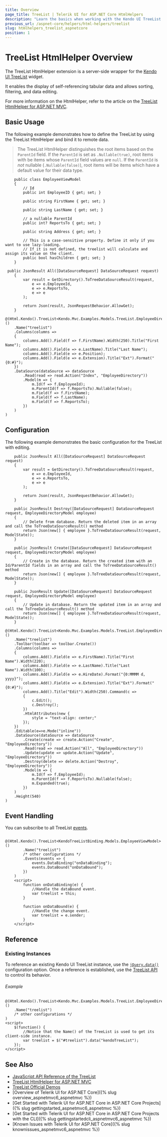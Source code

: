 ```yaml
---
title: Overview
page_title: TreeList | Telerik UI for ASP.NET Core HtmlHelpers
description: "Learn the basics when working with the Kendo UI TreeList HtmlHelper for ASP.NET Core (MVC 6 or ASP.NET Core MVC)."
previous_url: /aspnet-core/helpers/html-helpers/treelist
slug: htmlhelpers_treelist_aspnetcore
position: 1
---
```


# TreeList HtmlHelper Overview

The TreeList HtmlHelper extension is a server-side wrapper for the [Kendo UI TreeList](http://demos.telerik.com/aspnet-mvc/treelist/index) widget.

It enables the display of self-referencing tabular data and allows sorting, filtering, and data editing.

For more information on the HtmlHelper, refer to the article on the [TreeList HtmlHelper for ASP.NET MVC](http://docs.telerik.com/aspnet-mvc/helpers/treelist/overview).

## Basic Usage

The following example demonstrates how to define the TreeList by using the TreeList HtmlHelper and bind it to remote data.

> The TreeList HtmlHelper distinguishes the root items based on the `ParentId` field. If the `ParentId` is set as `.Nullable(true)`, root items with be items whose `ParentId` field values are `null`. If the `ParentId` is *not* nullable (`.Nullable(false)`), root items will be items which have a default value for their data type.

```Model
    public class EmployeeViewModel
    {
        // Id
        public int EmployeeID { get; set; }

        public string FirstName { get; set; }

        public string LastName { get; set; }

        // a nullable ParentId
        public int? ReportsTo { get; set; }

        public string Address { get; set; }

        // This is a case-sensitive property. Define it only if you want to use lazy-loading.
        // If it is not defined, the treelist will calculate and assign its value on the client.
        public bool hasChildren { get; set; }
    }
```
```Controller
 public JsonResult All([DataSourceRequest] DataSourceRequest request)
    {
        var result = GetDirectory().ToTreeDataSourceResult(request,
            e => e.EmployeeId,
            e => e.ReportsTo,
            e => e
        );

        return Json(result, JsonRequestBehavior.AllowGet);
    }
```
```Razor
@(Html.Kendo().TreeList<Kendo.Mvc.Examples.Models.TreeList.EmployeeDirectoryModel>()
    .Name("treelist")
    .Columns(columns =>
    {
        columns.Add().Field(f => f.FirstName).Width(250).Title("First Name");
        columns.Add().Field(e => e.LastName).Title("Last Name");
        columns.Add().Field(e => e.Position);
        columns.Add().Field(e => e.Extension).Title("Ext").Format("{0:#}");
    })
    .DataSource(dataSource => dataSource
        .Read(read => read.Action("Index", "EmployeeDirectory"))
        .Model(m => {
            m.Id(f => f.EmployeeId);
            m.ParentId(f => f.ReportsTo).Nullable(false);
            m.Field(f => f.FirstName);
            m.Field(f => f.LastName);
            m.Field(f => f.ReportsTo);
        })
    )
)
```

## Configuration

The following example demonstrates the basic configuration for the TreeList with editing.

```Controller
	public JsonResult All([DataSourceRequest] DataSourceRequest request)
	{
	    var result = GetDirectory().ToTreeDataSourceResult(request,
	        e => e.EmployeeId,
	        e => e.ReportsTo,
	        e => e
	    );

	    return Json(result, JsonRequestBehavior.AllowGet);
	}

    public JsonResult Destroy([DataSourceRequest] DataSourceRequest request, EmployeeDirectoryModel employee)
    {
        // Delete from database. Return the deleted item in an array and call the ToTreeDataSourceResult() method
        return Json(new[] { employee }.ToTreeDataSourceResult(request, ModelState));
    }

    public JsonResult Create([DataSourceRequest] DataSourceRequest request, EmployeeDirectoryModel employee)
    {
        // Create in the database. Return the created item with an Id/ParentId fields in an array and call the ToTreeDataSourceResult() method
        return Json(new[] { employee }.ToTreeDataSourceResult(request, ModelState));
    }

    public JsonResult Update([DataSourceRequest] DataSourceRequest request, EmployeeDirectoryModel employee)
    {
        // Update in database. Return the updated item in an array and call the ToTreeDataSourceResult() method
        return Json(new[] { employee }.ToTreeDataSourceResult(request, ModelState));
    }
```
```Razor
@(Html.Kendo().TreeList<Kendo.Mvc.Examples.Models.TreeList.EmployeeDirectoryModel>()
    .Name("treelist")
    .Toolbar(toolbar => toolbar.Create())
    .Columns(columns =>
    {
        columns.Add().Field(e => e.FirstName).Title("First Name").Width(220);
        columns.Add().Field(e => e.LastName).Title("Last Name").Width(100);
        columns.Add().Field(e => e.HireDate).Format("{0:MMMM d, yyyy}");
        columns.Add().Field(e => e.Extension).Title("Ext").Format("{0:#}");
        columns.Add().Title("Edit").Width(250).Command(c =>
        {
            c.Edit();
            c.Destroy();
        })
        .HtmlAttributes(new {
            style = "text-align: center;"
        });
    })
    .Editable(e=>e.Mode("inline"))
    .DataSource(dataSource => dataSource
        .Create(create => create.Action("Create", "EmployeeDirectory"))
        .Read(read => read.Action("All", "EmployeeDirectory"))
        .Update(update => update.Action("Update", "EmployeeDirectory"))
        .Destroy(delete => delete.Action("Destroy", "EmployeeDirectory"))
        .Model(m => {
            m.Id(f => f.EmployeeId);
            m.ParentId(f => f.ReportsTo).Nullable(false);
            m.Expanded(true);
        })
    )
    .Height(540)
)
```

## Event Handling

You can subscribe to all TreeList [events](https://docs.telerik.com/kendo-ui/api/javascript/ui/treelist#events).

```Razor
    @(Html.Kendo().TreeList<KendoTreeListBinding.Models.EmployeeViewModel>()
        .Name("treelist")
        /* other configurations */
        .Events(events => {
            events.DataBinding("onDataBinding");
            events.DataBound("onDataBound");
        })
    )
    <script>
        function onDataBinding(e) {
            //Handle the dataBound event.
            var treelist = this;
        }

        function onDataBound(e) {
            //Handle the change event.
            var treelist = e.sender;
        }
    </script>
```

## Reference

### Existing Instances

To reference an existing Kendo UI TreeList instance, use the [`jQuery.data()`](https://api.jquery.com/jQuery.data/) configuration option. Once a reference is established, use the [TreeList API](https://docs.telerik.com/kendo-ui/api/javascript/ui/treelist#methods) to control its behavior.

###### Example

    @(Html.Kendo().TreeList<Kendo.Mvc.Examples.Models.TreeList.EmployeeDirectoryModel>()
        .Name("treelist")
        /* other configurations */
    )
    <script>
        $(function() {
            //Notice that the Name() of the TreeList is used to get its client-side instance.
            var treelist = $("#treelist").data("kendoTreeList");
        });
    </script>

## See Also

* [JavaScript API Reference of the TreeList](http://docs.telerik.com/kendo-ui/api/javascript/ui/treelist)
* [TreeList HtmlHelper for ASP.NET MVC](http://docs.telerik.com/aspnet-mvc/helpers/treelist/overview)
* [TreeList Official Demos](http://demos.telerik.com/aspnet-core/treelist/index)
* [Overview of Telerik UI for ASP.NET Core]({% slug overview_aspnetmvc6_aspnetmvc %})
* [Get Started with Telerik UI for ASP.NET Core in ASP.NET Core Projects]({% slug gettingstarted_aspnetmvc6_aspnetmvc %})
* [Get Started with Telerik UI for ASP.NET Core in ASP.NET Core Projects with the CLI]({% slug gettingstartedcli_aspnetmvc6_aspnetmvc %})
* [Known Issues with Telerik UI for ASP.NET Core]({% slug knownissues_aspnetmvc6_aspnetmvc %})
